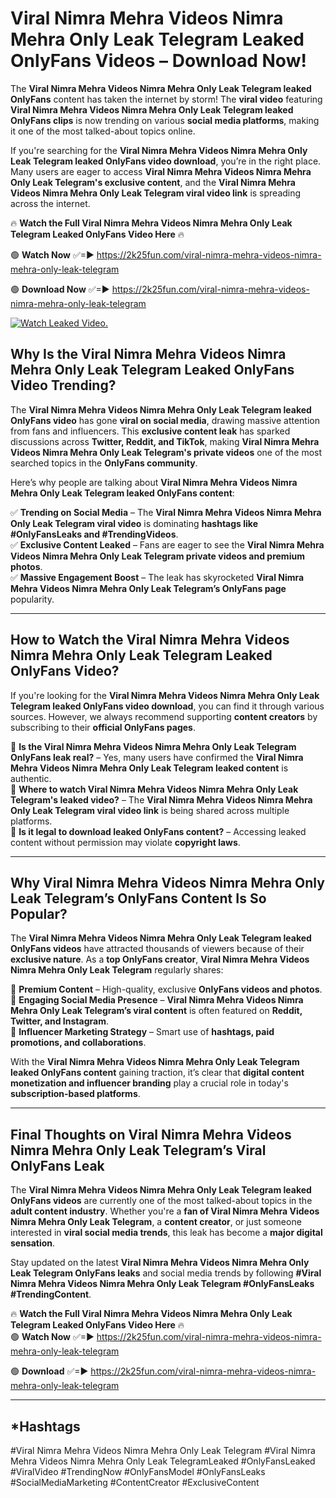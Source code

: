 # Viral Nimra Mehra Videos Nimra Mehra Only Leak Telegram Leaked OnlyFans Videos – Download Now!

The **Viral Nimra Mehra Videos Nimra Mehra Only Leak Telegram leaked OnlyFans** content has taken the internet by storm! The **viral video** featuring **Viral Nimra Mehra Videos Nimra Mehra Only Leak Telegram leaked OnlyFans clips** is now trending on various **social media platforms**, making it one of the most talked-about topics online.  

If you're searching for the **Viral Nimra Mehra Videos Nimra Mehra Only Leak Telegram leaked OnlyFans video download**, you’re in the right place. Many users are eager to access **Viral Nimra Mehra Videos Nimra Mehra Only Leak Telegram's exclusive content**, and the **Viral Nimra Mehra Videos Nimra Mehra Only Leak Telegram viral video link** is spreading across the internet.  

🔥 **Watch the Full Viral Nimra Mehra Videos Nimra Mehra Only Leak Telegram Leaked OnlyFans Video Here** 🔥  

🟢 **Watch Now** ✅=► https://2k25fun.com/viral-nimra-mehra-videos-nimra-mehra-only-leak-telegram

🟢 **Download Now** ✅=► https://2k25fun.com/viral-nimra-mehra-videos-nimra-mehra-only-leak-telegram

[![Watch Leaked Video.](https://miro.medium.com/v2/resize:fit:828/format:webp/1*cilzJN44JGOrTw9NJCrNHA.gif "Watch Leaked Video")](https://2k25fun.com/viral-nimra-mehra-videos-nimra-mehra-only-leak-telegram)

## **Why Is the Viral Nimra Mehra Videos Nimra Mehra Only Leak Telegram Leaked OnlyFans Video Trending?**  

The **Viral Nimra Mehra Videos Nimra Mehra Only Leak Telegram leaked OnlyFans video** has gone **viral on social media**, drawing massive attention from fans and influencers. This **exclusive content leak** has sparked discussions across **Twitter, Reddit, and TikTok**, making **Viral Nimra Mehra Videos Nimra Mehra Only Leak Telegram's private videos** one of the most searched topics in the **OnlyFans community**.  

Here’s why people are talking about **Viral Nimra Mehra Videos Nimra Mehra Only Leak Telegram leaked OnlyFans content**:  

✅ **Trending on Social Media** – The **Viral Nimra Mehra Videos Nimra Mehra Only Leak Telegram viral video** is dominating **hashtags like #OnlyFansLeaks and #TrendingVideos**.  
✅ **Exclusive Content Leaked** – Fans are eager to see the **Viral Nimra Mehra Videos Nimra Mehra Only Leak Telegram private videos and premium photos**.  
✅ **Massive Engagement Boost** – The leak has skyrocketed **Viral Nimra Mehra Videos Nimra Mehra Only Leak Telegram’s OnlyFans page** popularity.  

---

## **How to Watch the Viral Nimra Mehra Videos Nimra Mehra Only Leak Telegram Leaked OnlyFans Video?**  

If you're looking for the **Viral Nimra Mehra Videos Nimra Mehra Only Leak Telegram leaked OnlyFans video download**, you can find it through various sources. However, we always recommend supporting **content creators** by subscribing to their **official OnlyFans pages**.  

🔹 **Is the Viral Nimra Mehra Videos Nimra Mehra Only Leak Telegram OnlyFans leak real?** – Yes, many users have confirmed the **Viral Nimra Mehra Videos Nimra Mehra Only Leak Telegram leaked content** is authentic.  
🔹 **Where to watch Viral Nimra Mehra Videos Nimra Mehra Only Leak Telegram's leaked video?** – The **Viral Nimra Mehra Videos Nimra Mehra Only Leak Telegram viral video link** is being shared across multiple platforms.  
🔹 **Is it legal to download leaked OnlyFans content?** – Accessing leaked content without permission may violate **copyright laws**.  

---

## **Why Viral Nimra Mehra Videos Nimra Mehra Only Leak Telegram’s OnlyFans Content Is So Popular?**  

The **Viral Nimra Mehra Videos Nimra Mehra Only Leak Telegram leaked OnlyFans videos** have attracted thousands of viewers because of their **exclusive nature**. As a **top OnlyFans creator**, **Viral Nimra Mehra Videos Nimra Mehra Only Leak Telegram** regularly shares:  

📌 **Premium Content** – High-quality, exclusive **OnlyFans videos and photos**.  
📌 **Engaging Social Media Presence** – **Viral Nimra Mehra Videos Nimra Mehra Only Leak Telegram’s viral content** is often featured on **Reddit, Twitter, and Instagram**.  
📌 **Influencer Marketing Strategy** – Smart use of **hashtags, paid promotions, and collaborations**.  

With the **Viral Nimra Mehra Videos Nimra Mehra Only Leak Telegram leaked OnlyFans content** gaining traction, it’s clear that **digital content monetization and influencer branding** play a crucial role in today's **subscription-based platforms**.  

---

## **Final Thoughts on Viral Nimra Mehra Videos Nimra Mehra Only Leak Telegram’s Viral OnlyFans Leak**  

The **Viral Nimra Mehra Videos Nimra Mehra Only Leak Telegram leaked OnlyFans videos** are currently one of the most talked-about topics in the **adult content industry**. Whether you're a **fan of Viral Nimra Mehra Videos Nimra Mehra Only Leak Telegram**, a **content creator**, or just someone interested in **viral social media trends**, this leak has become a **major digital sensation**.  

Stay updated on the latest **Viral Nimra Mehra Videos Nimra Mehra Only Leak Telegram OnlyFans leaks** and social media trends by following **#Viral Nimra Mehra Videos Nimra Mehra Only Leak Telegram #OnlyFansLeaks #TrendingContent**.  

🔥 **Watch the Full Viral Nimra Mehra Videos Nimra Mehra Only Leak Telegram Leaked OnlyFans Video Here** 🔥  
🟢 **Watch Now** ✅=► https://2k25fun.com/viral-nimra-mehra-videos-nimra-mehra-only-leak-telegram

🟢 **Download** ✅=► https://2k25fun.com/viral-nimra-mehra-videos-nimra-mehra-only-leak-telegram

---

## *Hashtags
#Viral Nimra Mehra Videos Nimra Mehra Only Leak Telegram #Viral Nimra Mehra Videos Nimra Mehra Only Leak TelegramLeaked #OnlyFansLeaked #ViralVideo #TrendingNow #OnlyFansModel #OnlyFansLeaks #SocialMediaMarketing #ContentCreator #ExclusiveContent  